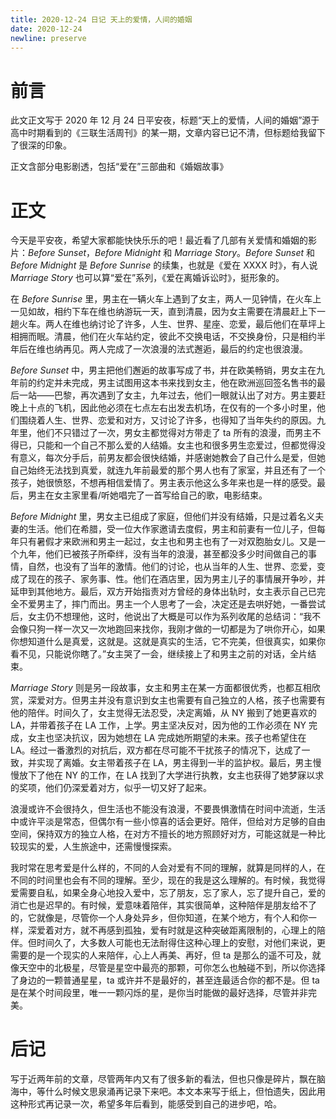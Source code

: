 ```yaml
---
title: 2020-12-24 日记 天上的爱情，人间的婚姻
date: 2020-12-24
newline: preserve
---
```


# 前言

此文正文写于 2020 年 12 月 24 日平安夜，标题“天上的爱情，人间的婚姻”源于高中时期看到的《三联生活周刊》的某一期，文章内容已记不清，但标题给我留下了很深的印象。

正文含部分电影剧透，包括“爱在”三部曲和《婚姻故事》

# 正文

今天是平安夜，希望大家都能快快乐乐的吧！最近看了几部有关爱情和婚姻的影片：_Before Sunset_，_Before Midnight_ 和 _Marriage Story_。_Before Sunset_ 和 _Before Midnight_ 是 _Before Sunrise_ 的续集，也就是《爱在 XXXX 时》，有人说 _Marriage Story_ 也可以算“爱在”系列，《爱在离婚诉讼时》，挺形象的。

在 _Before Sunrise_ 里，男主在一辆火车上遇到了女主，两人一见钟情，在火车上一见如故，相约下车在维也纳游玩一天，直到清晨，因为女主需要在清晨赶上下一趟火车。两人在维也纳讨论了许多，人生、世界、星座、恋爱，最后他们在草坪上相拥而眠。清晨，他们在火车站约定，彼此不交换电话，不交换身份，只是相约半年后在维也纳再见。两人完成了一次浪漫的法式邂逅，最后的约定也很浪漫。

_Before Sunset_ 中，男主把他们邂逅的故事写成了书，并在欧美畅销，男女主在九年前的约定并未完成，男主试图用这本书来找到女主，他在欧洲巡回签名售书的最后一站——巴黎，再次遇到了女主，九年过去，他们一眼就认出了对方。男主要赶晚上十点的飞机，因此他必须在七点左右出发去机场，在仅有的一个多小时里，他们围绕着人生、世界、恋爱和对方，又讨论了许多，也得知了当年失约的原因。九年里，他们不只错过了一次，男女主都觉得对方带走了 ta 所有的浪漫，而男主不得已，只能和一个自己不那么爱的人结婚。女主也和很多男生恋爱过，但都觉得没有意义，每次分手后，前男友都会很快结婚，并感谢她教会了自己什么是爱，但她自己始终无法找到真爱，就连九年前最爱的那个男人也有了家室，并且还有了一个孩子，她很愤怒，不想再相信爱情了。男主表示他这么多年来也是一样的感受。最后，男主在女主家里看/听她唱完了一首写给自己的歌，电影结束。

_Before Midnight_ 里，男女主已组成了家庭，但他们并没有结婚，只是过着名义夫妻的生活。他们在希腊，受一位大作家邀请去度假，男主和前妻有一位儿子，但每年只有暑假才来欧洲和男主一起过，女主也和男主也有了一对双胞胎女儿。又是一个九年，他们已被孩子所牵绊，没有当年的浪漫，甚至都没多少时间做自己的事情，自然，也没有了当年的激情。他们的讨论，也从当年的人生、世界、恋爱，变成了现在的孩子、家务事、性。他们在酒店里，因为男主儿子的事情展开争吵，并延申到其他地方。最后，双方开始指责对方曾经的身体出轨时，女主表示自己已完全不爱男主了，摔门而出。男主一个人思考了一会，决定还是去哄好她，一番尝试后，女主仍不想理他，这时，他说出了大概是可以作为系列收尾的总结词：“我不会像只狗一样一次又一次地跑回来找你，我刚才做的一切都是为了哄你开心，如果你想知道什么是真爱，这就是。这就是真实的生活，它不完美，但很真实，如果你看不见，只能说你瞎了。”女主哭了一会，继续接上了和男主之前的对话，全片结束。

_Marriage Story_ 则是另一段故事，女主和男主在某一方面都很优秀，也都互相欣赏，深爱对方。但男主并没有意识到女主也需要有自己独立的人格，孩子也需要有他的陪伴。时间久了，女主觉得无法忍受，决定离婚，从 NY 搬到了她更喜欢的 LA，并带着孩子在 LA 工作，上学。男主坚决反对，因为他的工作必须在 NY 完成，女主也坚决抗议，因为她想在 LA 完成她所期望的未来。孩子也希望住在 LA。经过一番激烈的对抗后，双方都在尽可能不干扰孩子的情况下，达成了一致，并实现了离婚。女主带着孩子在 LA，男主得到一半的监护权。最后，男主慢慢放下了他在 NY 的工作，在 LA 找到了大学进行执教，女主也获得了她梦寐以求的奖项，他们仍深爱着对方，似乎一切又好了起来。

浪漫或许不会很持久，但生活也不能没有浪漫，不要畏惧激情在时间中流逝，生活中或许平淡是常态，但偶尔有一些小惊喜的话会更好。陪伴，但给对方足够的自由空间，保持双方的独立人格，在对方不擅长的地方照顾好对方，可能这就是一种比较现实的爱，人生旅途中，还需慢慢探索。

我时常在思考爱是什么样的，不同的人会对爱有不同的理解，就算是同样的人，在不同的时间里也会有不同的理解。至少，现在的我是这么理解的。有时候，我觉得爱需要自私，如果全身心地投入爱中，忘了朋友，忘了家人，忘了提升自己，爱的消亡也是迟早的。有时候，爱意味着陪伴，其实很简单，这种陪伴是朋友给不了的，它就像是，尽管你一个人身处异乡，但你知道，在某个地方，有个人和你一样，深爱着对方，就不再感到孤独，爱有时就是这种突破距离限制的，心理上的陪伴。但时间久了，大多数人可能也无法耐得住这种心理上的安慰，对他们来说，更需要的是一个现实的人来陪伴，心上人再美、再好，但 ta 是那么的遥不可及，就像天空中的北极星，尽管是星空中最亮的那颗，可你怎么也触碰不到，所以你选择了身边的一颗普通星星，ta 或许并不是最好的，甚至连最适合你的都不是。但 ta 是在某个时间段里，唯一一颗闪烁的星，是你当时能做的最好选择，尽管并非完美。

# 后记

写于近两年前的文章，尽管两年内又有了很多新的看法，但也只像是碎片，飘在脑海中，等什么时候文思泉涌再记录下来吧。本文本来写于纸上，但怕遗失，因此用这种形式再记录一次，希望多年后看到，能感受到自己的进步吧，哈。
